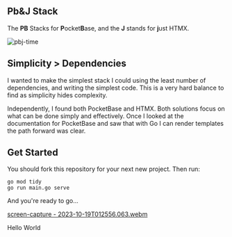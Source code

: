 ## Pb&J Stack

The **PB** Stacks for **P**ocket**B**ase, and the **J** stands for **j**ust HTMX.


![pbj-time](https://github.com/ccutch/pb-j-stack/assets/4782109/88da34d6-410c-4a7b-b7c7-0cc65ae79cb9)


## Simplicity > Dependencies

I wanted to make the simplest stack I could using the least number of dependencies, and writing the simplest code. This is a very hard balance to find as simplicity hides complexity.

Independently, I found both PocketBase and HTMX. Both solutions focus on what can be done simply and effectively. Once I looked at the documentation for PocketBase and saw that with Go I can render templates the path forward was clear.


## Get Started

You should fork this repository for your next new project. Then run:

```
go mod tidy
go run main.go serve

```

And you're ready to go...

[screen-capture - 2023-10-19T012556.063.webm](https://github.com/ccutch/pb-j-stack/assets/4782109/05880133-0a41-4062-bf59-b84fcfec2645)




Hello World